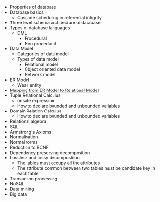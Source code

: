 - Properties of database
- Database basics
    - Cascade scheduling in referential intigrity
- Three level schema architecture of database
- Types of database languages
    - DML
        - Procedural 
        - Non procedural
- Data Model
    - Categories of data model
    - Types of data model
        - Relational model
        - Object oriented data model
        - Network model
- ER Model
    - Weak entity
- [Mapping from ER Model to Relational Model](https://www.geeksforgeeks.org/mapping-from-er-model-to-relational-model/)
- Tuple Relational Calculus
    - unsafe expression
    - How to declare bounded and unbounded variables
- Domain Relation Calculus
    - How to declare bounded and unbounded variables
- Relational algebra
- SQL 
- Armstrong's Axioms
- Normalisation
- Normal forms
- Reduction to BCNF
- Dependency preserving decomposition
- Lossless and lossy decomposition
    - The tables must occupy all the attributes
    - The attribute common between two tables must be candidate key in each table
- Transaction processing
- NoSQL
- Data mining
- Big data
